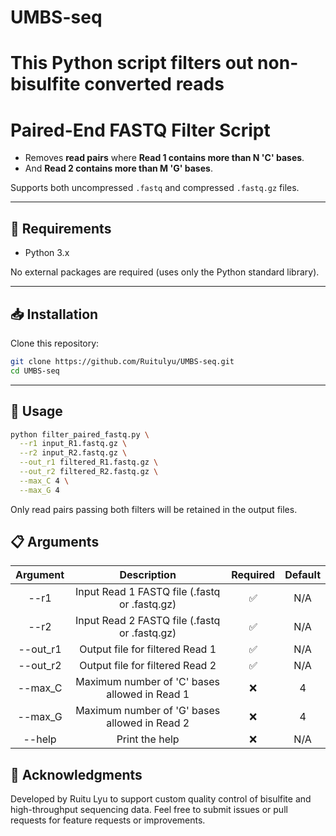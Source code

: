 # UMBS-seq
This Python script filters out non-bisulfite converted reads
=======
# Paired-End FASTQ Filter Script

- Removes **read pairs** where **Read 1 contains more than N 'C' bases**.
- And **Read 2 contains more than M 'G' bases**.

Supports both uncompressed `.fastq` and compressed `.fastq.gz` files.

---

## 🔧 Requirements

- Python 3.x

No external packages are required (uses only the Python standard library).

---

## 📥 Installation

Clone this repository:

```bash
git clone https://github.com/Ruitulyu/UMBS-seq.git
cd UMBS-seq
```

---

## 🚀 Usage

```bash
python filter_paired_fastq.py \
  --r1 input_R1.fastq.gz \
  --r2 input_R2.fastq.gz \
  --out_r1 filtered_R1.fastq.gz \
  --out_r2 filtered_R2.fastq.gz \
  --max_C 4 \
  --max_G 4
```
Only read pairs passing both filters will be retained in the output files.

## 📋 Arguments
|Argument   |Description	                             |Required	|Default    |
|   :---:   |                      :---:                     |   :---:  |   :---:   |
|--r1	    | Input Read 1 FASTQ file (.fastq or .fastq.gz)  |	✅	|N/A        |
|--r2	    | Input Read 2 FASTQ file (.fastq or .fastq.gz)  |	✅	|N/A        |
|--out_r1   | Output file for filtered Read 1                |	✅	|N/A        |
|--out_r2   | Output file for filtered Read 2	             |  ✅	|N/A        |
|--max_C    | Maximum number of 'C' bases allowed in Read 1  |	❌	|4          |
|--max_G    | Maximum number of 'G' bases allowed in Read 2  |	❌	|4          |
|--help     | Print the help                                 |  ❌      |N/A        |

## 🙌 Acknowledgments
Developed by Ruitu Lyu to support custom quality control of bisulfite and high-throughput sequencing data.
Feel free to submit issues or pull requests for feature requests or improvements.
